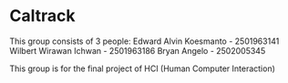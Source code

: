# Caltrack

This group consists of 3 people:
Edward Alvin Koesmanto - 2501963141
Wilbert Wirawan Ichwan - 2501963186
Bryan Angelo - 2502005345

This group is for the final project of HCI (Human Computer Interaction)